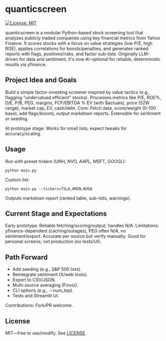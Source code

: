 # quanticscreen

[![License: MIT](https://img.shields.io/badge/License-MIT-yellow.svg)](https://opensource.org/licenses/MIT)

quanticscreen is a modular Python-based stock screening tool that analyzes publicly traded companies using key financial metrics from Yahoo Finance. It scores stocks with a focus on value strategies (low P/E, high ROE), applies correlations for boosts/penalties, and generates ranked reports with flags, positives/risks, and factor sub-lists. Originally LLM-driven for data and sentiment, it's now AI-optional for reliable, deterministic results via yfinance.

## Project Idea and Goals
Build a simple factor-investing screener inspired by value tactics (e.g., flagging "undervalued efficient" stocks). Processes metrics like P/E, ROE%, D/E, P/B, PEG, margins, FCF/EBITDA % EV (with $actuals), price (52W range), market cap, EV, cash/debt. Core: Fetch data, score/weight (0-100 base), add flags/boosts, output markdown reports. Extensible for sentiment or seeding.

At prototype stage: Works for small lists; expect tweaks for accuracy/scaling.

## Usage
Run with preset tickers (UNH, NVO, AAPL, MSFT, GOOGL):
```
python main.py
```

Custom list:
```
python main.py --tickers=TSLA,AMZN,NVDA
```

Outputs markdown report (ranked table, sub-lists, warnings).

## Current Stage and Expectations
Early prototype: Reliable fetching/scoring/output; handles N/A. Limitations: yfinance-dependent (caching/outages), PEG often N/A, no sentiment/export. Accurate per source but verify manually. Good for personal screens; not production (no tests/UI).

## Path Forward
- Add seeding (e.g., S&P 500 lists).
- Reintegrate sentiment (X/web tools).
- Export to CSV/JSON.
- Multi-source averaging (Finviz).
- CLI options (e.g., --num_top).
- Tests and Streamlit UI.

Contributions: Fork/PR welcome.

## License
MIT—free to use/modify. See [LICENSE](LICENSE).